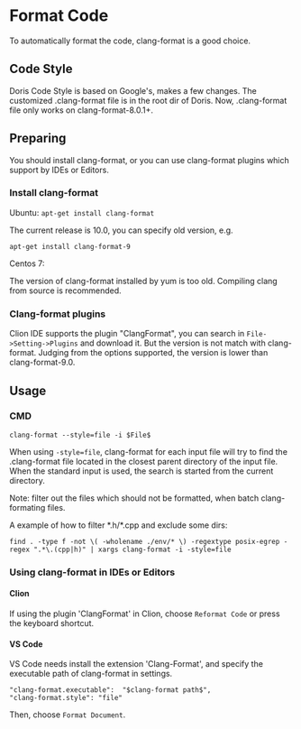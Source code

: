 <!-- 
Licensed to the Apache Software Foundation (ASF) under one
or more contributor license agreements.  See the NOTICE file
distributed with this work for additional information
regarding copyright ownership.  The ASF licenses this file
to you under the Apache License, Version 2.0 (the
"License"); you may not use this file except in compliance
with the License.  You may obtain a copy of the License at

  http://www.apache.org/licenses/LICENSE-2.0

Unless required by applicable law or agreed to in writing,
software distributed under the License is distributed on an
"AS IS" BASIS, WITHOUT WARRANTIES OR CONDITIONS OF ANY
KIND, either express or implied.  See the License for the
specific language governing permissions and limitations
under the License.
-->

# Format Code
To automatically format the code, clang-format is a good choice.

## Code Style
Doris Code Style is based on Google's, makes a few changes. The customized .clang-format
file is in the root dir of Doris.
Now, .clang-format file only works on clang-format-8.0.1+.

## Preparing
You should install clang-format, or you can use clang-format plugins which support by IDEs or Editors.

### Install clang-format
Ubuntu: `apt-get install clang-format` 

The current release is 10.0, you can specify old version, e.g.
 
 `apt-get install clang-format-9`

Centos 7: 

The version of clang-format installed by yum is too old. Compiling clang from source
is recommended.

### Clang-format plugins
Clion IDE supports the plugin "ClangFormat", you can search in `File->Setting->Plugins`
 and download it.
But the version is not match with clang-format. Judging from the options supported, 
the version is lower than clang-format-9.0.

## Usage

### CMD
`clang-format --style=file -i $File$` 

When using `-style=file`, clang-format for each input file will try to find the 
.clang-format file located in the closest parent directory of the input file. 
When the standard input is used, the search is started from the current directory.

Note: filter out the files which should not be formatted, when batch clang-formating
 files. 
 
 A example of how to filter \*.h/\*.cpp and exclude some dirs:
 
`find . -type f -not \( -wholename ./env/* \) -regextype posix-egrep -regex
 ".*\.(cpp|h)" | xargs clang-format -i -style=file`

### Using clang-format in IDEs or Editors
#### Clion
If using the plugin 'ClangFormat' in Clion, choose `Reformat Code` or press the keyboard 
shortcut.
#### VS Code
VS Code needs install the extension 'Clang-Format', and specify the executable path of 
clang-format in settings.

```
"clang-format.executable":  "$clang-format path$",
"clang-format.style": "file"
```
Then, choose `Format Document`.